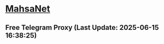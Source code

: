 
# [MahsaNet](https://t.me/mahsa_net)
## Free Telegram Proxy (Last Update: 2025-06-15 16:38:25)

    